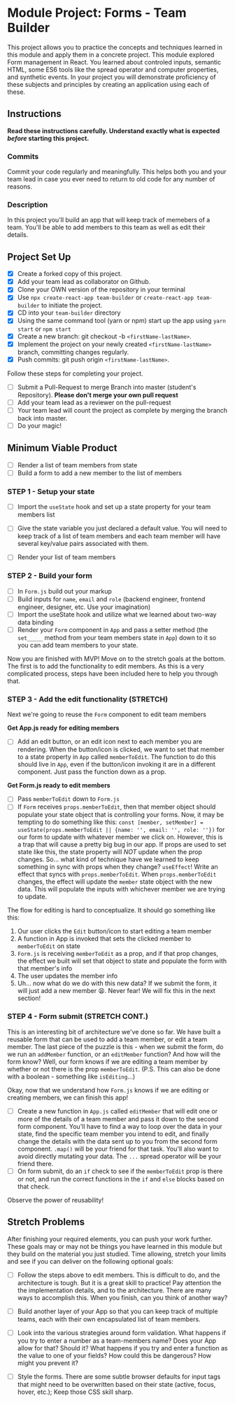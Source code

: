 # Module Project: Forms - Team Builder

This project allows you to practice the concepts and techniques learned in this
module and apply them in a concrete project. This module explored Form
management in React. You learned about controled inputs, semantic HTML, some ES6
tools like the spread operator and computer properties, and synthetic events. In
your project you will demonstrate proficiency of these subjects and principles
by creating an application using each of these.

## Instructions

**Read these instructions carefully. Understand exactly what is expected
_before_ starting this project.**

### Commits

Commit your code regularly and meaningfully. This helps both you and your team
lead in case you ever need to return to old code for any number of reasons.

### Description

In this project you'll build an app that will keep track of memebers of a team.
You'll be able to add members to this team as well as edit their details.

## Project Set Up

- [x] Create a forked copy of this project.
- [x] Add your team lead as collaborator on Github.
- [x] Clone your OWN version of the repository in your terminal
- [x] Use `npx create-react-app team-builder` or `create-react-app team-builder`
      to initiate the project.
- [x] CD into your `team-builder` directory
- [x] Using the same command tool (yarn or npm) start up the app using
      `yarn start` or `npm start`
- [x] Create a new branch: git checkout -b `<firstName-lastName>`.
- [x] Implement the project on your newly created `<firstName-lastName>` branch,
      committing changes regularly.
- [x] Push commits: git push origin `<firstName-lastName>`.

Follow these steps for completing your project.

- [ ] Submit a Pull-Request to merge <firstName-lastName> Branch into master
      (student's Repository). **Please don't merge your own pull request**
- [ ] Add your team lead as a reviewer on the pull-request
- [ ] Your team lead will count the project as complete by merging the branch
      back into master.
- [ ] Do your magic!

## Minimum Viable Product

- [ ] Render a list of team members from state
- [ ] Build a form to add a new member to the list of members

### STEP 1 - Setup your state

- [ ] Import the `useState` hook and set up a state property for your team
      members list

- [ ] Give the state variable you just declared a default value. You will need
      to keep track of a list of team members and each team member will have
      several key/value pairs associated with them.

- [ ] Render your list of team members

### STEP 2 - Build your form

- [ ] In `Form.js` build out your markup
- [ ] Build inputs for `name`, `email` and `role` (backend engineer, frontend
      engineer, designer, etc. Use your imagination)
- [ ] Import the useState hook and utilize what we learned about two-way data
      binding
- [ ] Render your `Form` component in `App` and pass a setter method (the
      `set_____` method from your team members state in `App`) down to it so you
      can add team members to your state.

Now you are finished with MVP! Move on to the stretch goals at the bottom. The
first is to add the functionality to edit members. As this is a very complicated
process, steps have been included here to help you through that.

### STEP 3 - Add the edit functionality (STRETCH)

Next we're going to reuse the `Form` component to edit team members

**Get App.js ready for editing members**

- [ ] Add an edit button, or an edit icon next to each member you are rendering.
      When the button/icon is clicked, we want to set that member to a state
      property in `App` called `memberToEdit`. The function to do this should
      live in `App`, even if the button/icon invoking it are in a different
      component. Just pass the function down as a prop.

**Get Form.js ready to edit members**

- [ ] Pass `memberToEdit` down to `Form.js`
- [ ] If `Form` receives `props.memberToEdit`, then that member object should
      populate your state object that is controlling your forms. Now, it may be
      tempting to do something like this:
      `const [member, setMember] = useState(props.memberToEdit || {name: '', email: '', role: ''})`
      for our form to update with whatever member we click on. However, this is
      a trap that will cause a pretty big bug in our app. If props are used to
      set state like this, the state property will _NOT_ update when the prop
      changes. So... what kind of technique have we learned to keep something in
      sync with props when they change? `useEffect`! Write an effect that syncs
      with `props.memberToEdit`. When `props.memberToEdit` changes, the effect
      will update the `member` state object with the new data. This will
      populate the inputs with whichever member we are trying to update.

The flow for editing is hard to conceptualize. It should go something like this:

1. Our user clicks the `Edit` button/icon to start editing a team member
2. A function in App is invoked that sets the clicked member to `memberToEdit`
   on state
3. `Form.js` is receiving `memberToEdit` as a prop, and if that prop changes,
   the effect we built will set that object to state and populate the form with
   that member's info
4. The user updates the member info
5. Uh... now what do we do with this new data? If we submit the form, it will
   just add a new member 😫. Never fear! We will fix this in the next section!

### STEP 4 - Form submit (STRETCH CONT.)

This is an interesting bit of architecture we've done so far. We have built a
reusable form that can be used to add a team member, or edit a team member. The
last piece of the puzzle is this - when we submit the form, do we run an
`addMember` function, or an `editMember` function? And how will the form know?
Well, our form knows if we are editing a team member by whether or not there is
the prop `memberToEdit`. (P.S. This can also be done with a boolean - something
like `isEditing`...)

Okay, now that we understand how `Form.js` knows if we are editing or creating
members, we can finish this app!

- [ ] Create a new function in `App.js` called `editMember` that will edit one
      or more of the details of a team member and pass it down to the second
      form component. You'll have to find a way to loop over the data in your
      state, find the specific team member you intend to edit, and finally
      change the details with the data sent up to you from the second form
      component. `.map()` will be your friend for that task. You'll also want to
      avoid directly mutating your data. The `...` spread operator will be your
      friend there.
- [ ] On form submit, do an `if` check to see if the `memberToEdit` prop is
      there or not, and run the correct functions in the `if` and `else` blocks
      based on that check.

Observe the power of reusability!

## Stretch Problems

After finishing your required elements, you can push your work further. These
goals may or may not be things you have learned in this module but they build on
the material you just studied. Time allowing, stretch your limits and see if you
can deliver on the following optional goals:

- [ ] Follow the steps above to edit members. This is difficult to do, and the
      architecture is tough. But it is a great skill to practice! Pay attention
      the the implementation details, and to the architecture. There are many
      ways to accomplish this. When you finish, can you think of another way?

- [ ] Build another layer of your App so that you can keep track of multiple
      teams, each with their own encapsulated list of team members.

- [ ] Look into the various strategies around form validation. What happens if
      you try to enter a number as a team-members name? Does your App allow for
      that? Should it? What happens if you try and enter a function as the value
      to one of your fields? How could this be dangerous? How might you prevent
      it?

- [ ] Style the forms. There are some subtle browser defaults for input tags
      that might need to be overwritten based on their state (active, focus,
      hover, etc.); Keep those CSS skill sharp.
